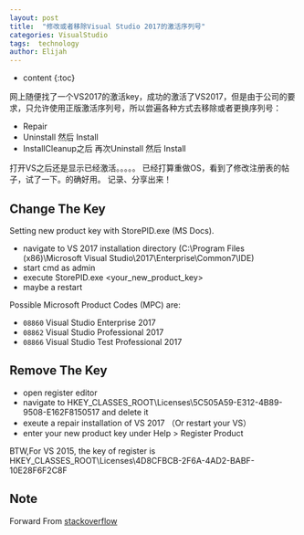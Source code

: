 ```yaml
---
layout: post
title:  "修改或者移除Visual Studio 2017的激活序列号"
categories: VisualStudio
tags:  technology
author: Elijah
---
```


* content
{:toc}

网上随便找了一个VS2017的激活key，成功的激活了VS2017，但是由于公司的要求，只允许使用正版激活序列号，所以尝遍各种方式去移除或者更换序列号：




- Repair
- Uninstall 然后 Install
- InstallCleanup之后 再次Uninstall 然后 Install

打开VS之后还是显示已经激活。。。。。
已经打算重做OS，看到了修改注册表的帖子，试了一下。的确好用。
记录、分享出来！

## Change The Key

Setting new product key with StorePID.exe (MS Docs).
* navigate to VS 2017 installation directory 
(C:\Program Files (x86)\Microsoft Visual Studio\2017\Enterprise\Common7\IDE)
* start cmd as admin
* execute StorePID.exe <your_new_product_key> <MPC>
* maybe a restart

Possible Microsoft Product Codes (MPC) are:
* `08860` Visual Studio Enterprise 2017
* `08862` Visual Studio Professional 2017
* `08866` Visual Studio Test Professional 2017


## Remove The Key

* open register editor
* navigate to HKEY_CLASSES_ROOT\Licenses\5C505A59-E312-4B89-9508-E162F8150517 and delete it
* exeute a repair installation of VS 2017 （Or restart your VS）
* enter your new product key under Help > Register Product

BTW,For VS 2015, the key of register is
HKEY_CLASSES_ROOT\Licenses\4D8CFBCB-2F6A-4AD2-BABF-10E28F6F2C8F

## Note
Forward From [stackoverflow](https://stackoverflow.com/questions/46731291/how-to-change-visual-studio-2017-license-key)

